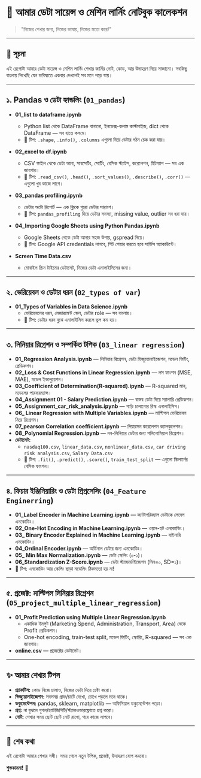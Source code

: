 # 📒 আমার ডেটা সায়েন্স ও মেশিন লার্নিং নোটবুক কালেকশন

> "নিজের শেখার জন্য, নিজের ভাষায়, নিজের মতো করে!"

---

## 👋 সূচনা

এই রেপোটা আমার ডেটা সায়েন্স ও মেশিন লার্নিং শেখার জার্নির নোট, কোড, আর উদাহরণ দিয়ে সাজানো। সবকিছু বাংলায় লিখেছি যেন ভবিষ্যতে একবার দেখলেই সব মনে পড়ে যায়।

---

## ১. Pandas ও ডেটা হ্যান্ডলিং (`01_pandas`)

-   **01_list to dataframe.ipynb**

    -   Python list থেকে DataFrame বানানো, ইনডেক্স-কলাম কাস্টমাইজ, dict থেকে DataFrame — সব হাতে কলমে।
    -   📝 টিপ: `.shape`, `.info()`, `.columns` এগুলো দিয়ে ডেটার গঠন চেক করা যায়।

-   **02_excel to df.ipynb**

    -   CSV ফাইল থেকে ডেটা আনা, সাবসেটিং, সোর্টিং, বেসিক স্ট্যাটস, করেলেশন, হিটম্যাপ — সব এক জায়গায়।
    -   📝 টিপ: `.read_csv()`, `.head()`, `.sort_values()`, `.describe()`, `.corr()` — এগুলো খুব কাজে লাগে।

-   **03_pandas profiling.ipynb**

    -   ডেটার অটো রিপোর্ট — এক ক্লিকে পুরো ডেটার সারাংশ।
    -   📝 টিপ: `pandas_profiling` দিয়ে ডেটার সমস্যা, missing value, outlier সব ধরা যায়।

-   **04_Importing Google Sheets using Python Pandas.ipynb**

    -   Google Sheets থেকে ডেটা আনার সহজ উপায়, gspread দিয়ে।
    -   📝 টিপ: Google API credentials লাগবে, শিট শেয়ার করতে হবে সার্ভিস অ্যাকাউন্টে।

-   **Screen Time Data.csv**
    -   মোবাইল স্ক্রিন টাইমের ডেটাসেট, নিজের ডেটা এনালাইসিসের জন্য।

---

## ২. ভেরিয়েবল ও ডেটার ধরন (`02_types of var`)

-   **01_Types of Variables in Data Science.ipynb**
    -   ভেরিয়েবলের ধরন, মেজারমেন্ট স্কেল, ডেটার role — সব বাংলায়।
    -   📝 টিপ: ডেটার ধরন বুঝে এনালাইসিস করলে ভুল কম হয়।

---

## ৩. লিনিয়ার রিগ্রেশন ও সম্পর্কিত টপিক (`03_linear regression`)

-   **01_Regression Analysis.ipynb** — লিনিয়ার রিগ্রেশন, ডেটা ভিজ্যুয়ালাইজেশন, মডেল ফিটিং, প্রেডিকশন।
-   **02_Loss & Cost Functions in Linear Regression.ipynb** — লস ফাংশন (MSE, MAE), মডেল ইভালুয়েশন।
-   **03_Coefficient of Determination(R-squared).ipynb** — R-squared মান, মডেলের পারফরম্যান্স।
-   **04_Assignment 01 - Salary Prediction.ipynb** — বাস্তব ডেটা দিয়ে স্যালারি প্রেডিকশন।
-   **05_Assignment_car_risk_analysis.ipynb** — গাড়ি চালানোর রিস্ক এনালাইসিস।
-   **06\_ Linear Regression with Multiple Variables.ipynb** — মাল্টিপল ভেরিয়েবল নিয়ে রিগ্রেশন।
-   **07_pearson Correlation coefficient.ipynb** — পিয়ারসন করেলেশন ক্যালকুলেশন।
-   **08_Polynomial Regression.ipynb** — নন-লিনিয়ার ডেটার জন্য পলিনোমিয়াল রিগ্রেশন।
-   **ডেটাসেট:**
    -   `nasdaq100.csv`, `linear_data.csv`, `nonlinear_data.csv`, `car driving risk analysis.csv`, `Salary Data.csv`
    -   📝 টিপ: `.fit()`, `.predict()`, `.score()`, `train_test_split` — এগুলো স্কিলার্নের বেসিক ফাংশন।

---

## ৪. ফিচার ইঞ্জিনিয়ারিং ও ডেটা প্রিপ্রসেসিং (`04_Feature Enginerring`)

-   **01_Label Encoder in Machine Learning.ipynb** — ক্যাটাগরিক্যাল ডেটাকে লেবেল এনকোডিং।
-   **02_One-Hot Encoding in Machine Learning.ipynb** — ওয়ান-হট এনকোডিং।
-   **03\_ Binary Encoder Explained in Machine Learning.ipynb** — বাইনারি এনকোডিং।
-   **04_Ordinal Encoder.ipynb** — অর্ডিনাল ডেটার জন্য এনকোডিং।
-   **05\_ Min Max Normalization.ipynb** — ডেটা স্কেলিং (০-১)।
-   **06_Standardization Z-Score.ipynb** — ডেটা স্ট্যান্ডার্ডাইজেশন (মিন=০, SD=১)।
-   📝 টিপ: এনকোডিং আর স্কেলিং ছাড়া মডেলিং ঠিকমতো হয় না!

---

## ৫. প্রজেক্ট: মাল্টিপল লিনিয়ার রিগ্রেশন (`05_project_multiple_linear_regression`)

-   **01_Profit Prediction using Multiple Linear Regression.ipynb**
    -   একাধিক ইনপুট (Marketing Spend, Administration, Transport, Area) থেকে Profit প্রেডিকশন।
    -   One-hot encoding, train-test split, মডেল ফিটিং, স্কোরিং, R-squared — সব এক জায়গায়।
-   **online.csv** — প্রজেক্টের ডেটাসেট।

---

## ✨ আমার শেখার টিপস

-   **প্র্যাকটিস:** কোড নিজে চালাও, নিজের ডেটা দিয়ে চেষ্টা করো।
-   **ভিজ্যুয়ালাইজেশন:** সবসময় গ্রাফ/চার্টে দেখো, চোখে পড়লে মনে থাকে।
-   **ডকুমেন্টেশন:** pandas, sklearn, matplotlib — অফিসিয়াল ডকুমেন্টেশন পড়ো।
-   **প্রশ্ন:** না বুঝলে গুগল/চ্যাটজিপিটি/স্ট্যাকওভারফ্লোতে প্রশ্ন করো।
-   **নোট:** শেখার সময় ছোট ছোট নোট রাখো, পরে কাজে লাগবে।

---

## 🏁 শেষ কথা

এই রেপোটা আমার শেখার সঙ্গী। সময় পেলে নতুন টপিক, প্রজেক্ট, উদাহরণ যোগ করবো।

**শুভকামনা!** 🚀
